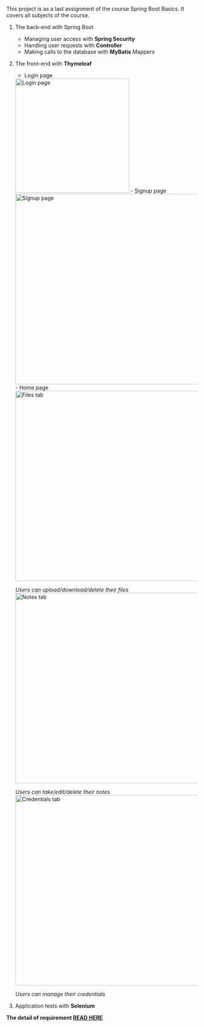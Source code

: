 This project is as a last assignment of the course Spring Boot Basics. It covers all subjects of the course.

1. The back-end with Spring Boot

   -  Managing user access with **Spring Security**
   -  Handling user requests with **Controller**
   -  Making calls to the database with **MyBatis** Mappers

2. The front-end with **Thymeleaf**

    - Login page
    <img src="https://video.udacity-data.com/topher/2020/March/5e698e86_screen-shot-2020-03-11-at-6.20.37-pm/screen-shot-2020-03-11-at-6.20.37-pm.png" alt="Login page" width="300"/>
    - Signup page
    <img src="https://video.udacity-data.com/topher/2020/March/5e698ee3_screen-shot-2020-03-11-at-6.22.13-pm/screen-shot-2020-03-11-at-6.22.13-pm.png" alt="Signup page" width="500">
    - Home page
    <img src="https://video.udacity-data.com/topher/2020/March/5e698f20_screen-shot-2020-03-11-at-6.23.09-pm/screen-shot-2020-03-11-at-6.23.09-pm.png" alt="Files tab" width="500">

    _Users can upload/download/delete their files_
    <img src="https://video.udacity-data.com/topher/2020/March/5e698f98_screen-shot-2020-03-11-at-6.25.12-pm/screen-shot-2020-03-11-at-6.25.12-pm.png" alt="Notes tab" width="500">

    _Users can take/edit/delete their notes_
    <img src="https://video.udacity-data.com/topher/2020/March/5e69905a_screen-shot-2020-03-11-at-6.28.26-pm/screen-shot-2020-03-11-at-6.28.26-pm.png" alt="Credentials tab" width="500">

    _Users can manage their credentials_

3. Application tests with **Selenium** 

**The detail of requirement [READ HERE](./requirement.md)**